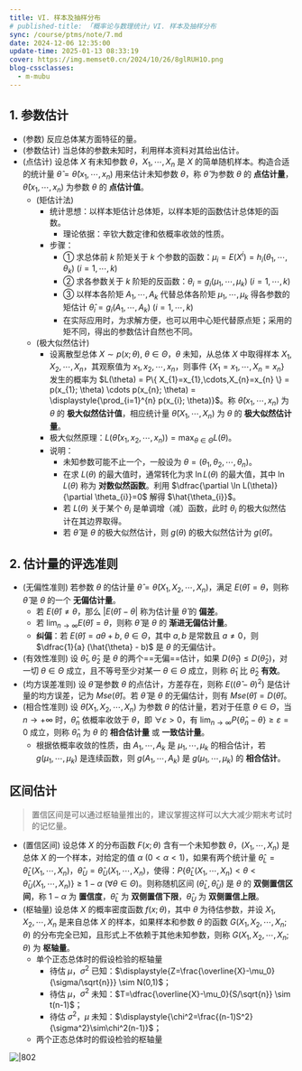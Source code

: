 ```yaml
---
title: VI. 样本及抽样分布
# published-title: 「概率论与数理统计」VI. 样本及抽样分布
sync: /course/ptms/note/7.md
date: 2024-12-06 12:35:00
update-time: 2025-01-13 08:33:19
cover: https://img.memset0.cn/2024/10/26/8glRUH1O.png
blog-cssclasses:
  - m-mubu
---
```



## 1. 参数估计

- <span class="m-definition">(参数)</span> 反应总体某方面特征的量。
- <span class="m-definition">(参数估计)</span> 当总体的参数未知时，利用样本资料对其给出估计。
- <span class="m-definition">(点估计)</span> 设总体 $X$ 有未知参数 $\theta$，$X_{1},\cdots,X_{n}$ 是 $X$ 的简单随机样本。构造合适的统计量 $\hat{\theta} = \hat{\theta}(x_{1},\cdots,x_{n})$ 用来估计未知参数 $\theta$，称 $\hat{\theta}$ 为参数 $\theta$ 的 **点估计量**，$\hat{\theta}(x_{1},\cdots,x_{n})$ 为参数 $\theta$ 的 **点估计值**。
	- <span class="m-definition">(矩估计法)</span>
		- 统计思想：以样本矩估计总体矩，以样本矩的函数估计总体矩的函数。
			- 理论依据：辛钦大数定律和依概率收敛的性质。
		- 步骤：
			- ① 求总体前 $k$ 阶矩关于 $k$ 个参数的函数：$\mu_i=E(X^i)=h_i(\theta_1,\cdots,\theta_k)\ (i=1,\cdots,k)$
			- ② 求各参数关于 $k$ 阶矩的反函数：$\theta_i=g_i(\mu_1,\cdots,\mu_k)\ (i=1,\cdots,k)$
			- ③ 以样本各阶矩 $A_{1},\cdots,A_{k}$ 代替总体各阶矩 $\mu_{1},\cdots,\mu_{k}$ 得各参数的矩估计 $\hat{\theta}_i=g_i(A_1,\cdots,A_k)\ (i=1,\cdots,k)$
			- 在实际应用时，为求解方便，也可以用中心矩代替原点矩；采用的矩不同，得出的参数估计自然也不同。
	- <span class="m-definition">(极大似然估计)</span>
		- 设离散型总体 $X \sim p(x;\theta),\ \theta \in \Theta$，$\theta$ 未知，从总体 $X$ 中取得样本 $X_{1},X_{2},\cdots,X_{n}$，其观察值为 $x_{1},x_{2},\cdots,x_{n}$，则事件 $\{ X_{1}=x_{1},\cdots,X_{n}=x_{n} \}$ 发生的概率为 $L(\theta) = P\{ X_{1}=x_{1},\cdots,X_{n}=x_{n} \} = p(x_{1}; \theta) \cdots p(x_{n}; \theta) = \displaystyle{\prod_{i=1}^{n} p(x_{i}; \theta)}$。称 $\hat{\theta}(x_{1},\cdots,x_{n})$ 为 $\theta$ 的 **极大似然估计值**，相应统计量 $\hat{\theta}(X_{1},\cdots,X_n)$ 为 $\theta$ 的 **极大似然估计量**。
		- 极大似然原理：$\displaystyle{L(\hat{\theta} (x_{1},x_{2},\cdots,x_{n})) = \max_{\theta \in \Theta} L(\theta)}$。
		- 说明：
			- 未知参数可能不止一个，一般设为 $\theta=(\theta_{1},\theta_{2},\cdots,\theta_{n})$。
			- 在求 $L(\theta)$ 的最大值时，通常转化为求 $\ln L(\theta)$ 的最大值，其中 $\ln L(\theta)$ 称为 **对数似然函数**。利用 $\dfrac{\partial \ln L(\theta)}{\partial \theta_{i}}=0$ 解得 $\hat{\theta_{i}}$。
			- 若 $L(\theta)$ 关于某个 $\theta_{i}$ 是单调增（减）函数，此时 $\theta_{i}$ 的极大似然估计在其边界取得。
			- 若 $\hat{\theta}$ 是 $\theta$ 的极大似然估计，则 $g(\theta)$ 的极大似然估计为 $g(\hat{\theta})$。

## 2. 估计量的评选准则

- <span class="m-definition">(无偏性准则)</span> 若参数 $\theta$ 的估计量 $\hat{\theta} = \hat{\theta} (X_{1},X_{2},\cdots,X_{n})$，满足 $E(\hat{\theta})=\theta$，则称 $\hat{\theta}$ 是 $\theta$ 的一个 **无偏估计量**。
    - 若 $E(\hat{\theta})\neq \theta$，那么 $\left| E(\hat{\theta}) - \theta \right|$ 称为估计量 $\hat{\theta}$ 的 **偏差**。
    - 若 $\displaystyle{\lim_{ n \to \infty } E(\hat{\theta})  = \theta}$，则称 $\hat{\theta}$ 是 $\theta$ 的 **渐进无偏估计量**。
    - **纠偏**：若 $E(\hat{\theta}) = a \theta + b,\ \theta \in \Theta$，其中 $a,b$ 是常数且 $a\neq0$，则 $\dfrac{1}{a} (\hat{\theta} - b)$ 是 $\theta$ 的无偏估计。
- <span class="m-definition">(有效性准则)</span> 设 $\hat{\theta}_{1}, \hat{\theta}_{2}$ 是 $\theta$ 的两个==无偏==估计，如果 $D(\hat{\theta}_{1}) \leq D(\hat{\theta}_{2})$，对一切 $\theta \in \Theta$ 成立，且不等号至少对某一 $\theta \in \Theta$ 成立，则称 $\hat{\theta}_{1}$ 比 $\hat{\theta}_2$ **有效**。
- <span class="m-definition">(均方误差准则)</span> 设 $\hat{\theta}$ 是参数 $\theta$ 的点估计，方差存在，则称 $E\left(\left( \hat{\theta} - \theta \right)^{2}\right)$ 是估计量的均方误差，记为 $Mse(\hat{\theta})$。若 $\hat{\theta}$ 是 $\theta$ 的无偏估计，则有 $Mse(\hat{\theta}) = D(\hat{\theta})$。
- <span class="m-definition">(相合性准则)</span> 设 $\hat{\theta}(X_{1},X_{2},\cdots,X_{n})$ 为参数 $\theta$ 的估计量，若对于任意 $\theta \in \Theta$，当 $n\to+\infty$ 时，$\hat{\theta}_{n}$ 依概率收敛于 $\theta$，即 $\forall \varepsilon>0$，有 $\displaystyle{\lim_{ n \to \infty } P\left\{ \hat{\theta}_{n} - \theta \right\} \geq \varepsilon} = 0$ 成立，则称 $\hat{\theta}_{n}$ 为 $\theta$ 的 **相合估计量** 或 **一致估计量**。
    - 根据依概率收敛的性质，由 $A_{1},\cdots,A_{k}$ 是 $\mu_{1},\cdots,\mu_{k}$ 的相合估计，若 $g(\mu_{1},\cdots,\mu_{k})$ 是连续函数，则 $g(A_{1},\cdots,A_{k})$ 是 $g(\mu_{1},\cdots,\mu_{k})$ 的 **相合估计**。

## 区间估计

> 置信区间是可以通过枢轴量推出的，建议掌握这样可以大大减少期末考试时的记忆量。

- <span class="m-definition">(置信区间)</span> 设总体 $X$ 的分布函数 $F(x;\theta)$ 含有一个未知参数 $\theta$，$(X_{1},\cdots,X_{n})$ 是总体 $X$ 的一个样本，对给定的值 $\alpha\ (0<\alpha<1)$，如果有两个统计量 $\hat{\theta}_{L} = \hat{\theta}_{L} (X_{1},\cdots,X_{n})$，$\hat{\theta}_{U}= \hat{\theta}_{U}(X_{1},\cdots,X_{n})$，使得：$P\left\{ \hat{\theta}_{L} (X_{1},\cdots,X_{n}) < \theta < \hat{\theta}_{U}(X_{1},\cdots,X_{n}) \right\} \geq 1 - \alpha\ (\forall \theta \in \Theta)$。则称随机区间 $\left( \hat{\theta}_{L}, \hat{\theta}_{U} \right)$ 是 $\theta$ 的 **双侧置信区间**，称 $1-\alpha$ 为 **置信度**，$\hat{\theta}_{L}$ 为 **双侧置信下限**，$\hat{\theta}_{U}$ 为 **双侧置信上限**。
- <span class="m-definition">(枢轴量)</span> 设总体 $X$ 的概率密度函数 $f(x;\theta)$，其中 $\theta$ 为待估参数，并设 $X_{1},X_{2},\cdots,X_{n}$ 是来自总体 $X$ 的样本，如果样本和参数 $\theta$ 的函数 $G(X_{1},X_{2},\cdots,X_{n}; \theta)$ 的分布完全已知，且形式上不依赖于其他未知参数，则称 $G(X_{1},X_{2},\cdots,X_{n};\theta)$ 为 **枢轴量**。
	- 单个正态总体时的假设检验的枢轴量
	    - 待估 $\mu$，$\sigma^{2}$ 已知：$\displaystyle{Z=\frac{\overline{X}-\mu_0}{\sigma/\sqrt{n}}} \sim N(0,1)$；
	    - 待估 $\mu$，$\sigma^{2}$ 未知：$T=\dfrac{\overline{X}-\mu_0}{S/\sqrt{n}} \sim t(n-1)$；
	    - 待估 $\sigma^{2}$，$\mu$ 未知：$\displaystyle{\chi^2=\frac{(n-1)S^2}{\sigma^2}\sim\chi^2(n-1)}$；
	- 两个正态总体时的假设检验的枢轴量

![|802](https://img.memset0.cn/2024/12/29/4KXViWIO.png)
	